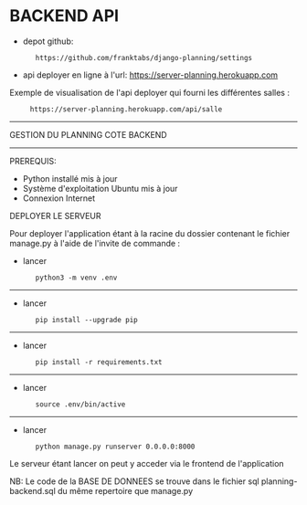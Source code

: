
# BACKEND API

- depot github: 

         https://github.com/franktabs/django-planning/settings

- api deployer en ligne à l'url:  https://server-planning.herokuapp.com

Exemple de visualisation de l'api deployer qui fourni les différentes salles : 

         https://server-planning.herokuapp.com/api/salle

-------------------------------------------------------
GESTION DU PLANNING COTE BACKEND
_______________________________________________________

PREREQUIS:

- Python installé mis à jour
- Système d'exploitation Ubuntu mis à jour
- Connexion Internet

DEPLOYER LE SERVEUR

Pour deployer l'application étant à la racine du dossier contenant le fichier manage.py à l'aide de l'invite de commande : 


- lancer 

         python3 -m venv .env 
_______________________________________________________
- lancer  

         pip install --upgrade pip 
_______________________________________________________
- lancer 

         pip install -r requirements.txt
_______________________________________________________
- lancer 

         source .env/bin/active 
_______________________________________________________
- lancer 

         python manage.py runserver 0.0.0.0:8000 


Le serveur étant lancer on peut y acceder via le frontend de l'application

NB: Le code de la BASE DE DONNEES se trouve dans le fichier sql planning-backend.sql du même repertoire que manage.py